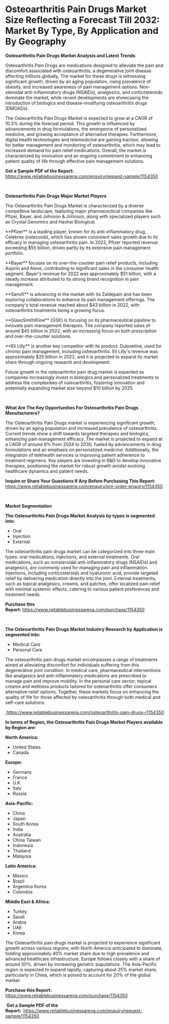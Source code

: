 <p><h1>Osteoarthritis Pain Drugs Market Size Reflecting a Forecast Till 2032: Market By Type, By Application and By Geography</h1></p><p><strong>Osteoarthritis Pain Drugs Market Analysis and Latest Trends</strong></p>
<p><p>Osteoarthritis Pain Drugs are medications designed to alleviate the pain and discomfort associated with osteoarthritis, a degenerative joint disease affecting millions globally. The market for these drugs is witnessing significant growth, driven by an aging population, rising prevalence of obesity, and increased awareness of pain management options. Non-steroidal anti-inflammatory drugs (NSAIDs), analgesics, and corticosteroids dominate the market, while recent developments are showcasing the introduction of biologics and disease-modifying osteoarthritis drugs (DMOADs).</p><p>The Osteoarthritis Pain Drugs Market is expected to grow at a CAGR of 10.3% during the forecast period. This growth is influenced by advancements in drug formulations, the emergence of personalized medicine, and growing acceptance of alternative therapies. Furthermore, digital health technologies and telemedicine are gaining traction, allowing for better management and monitoring of osteoarthritis, which may lead to increased demand for pain relief medications. Overall, the market is characterized by innovation and an ongoing commitment to enhancing patient quality of life through effective pain management solutions.</p></p>
<p><strong>Get a Sample PDF of the Report:&nbsp;</strong> <a href="https://www.reliablebusinessarena.com/enquiry/request-sample/1154350?utm_campaign=2112&utm_medium=2&utm_source=Github&utm_content=ia&utm_term=19042025&utm_id=osteoarthritis-pain-drugs">https://www.reliablebusinessarena.com/enquiry/request-sample/1154350</a></p>
<p>&nbsp;</p>
<p><strong>Osteoarthritis Pain Drugs Major Market Players</strong></p>
<p><p>The Osteoarthritis Pain Drugs Market is characterized by a diverse competitive landscape, featuring major pharmaceutical companies like Pfizer, Bayer, and Johnson & Johnson, along with specialized players such as Crystal Genomics and Haohai Biological.</p><p>**Pfizer** is a leading player, known for its anti-inflammatory drug, Celebrex (celecoxib), which has shown consistent sales growth due to its efficacy in managing osteoarthritis pain. In 2022, Pfizer reported revenue exceeding $55 billion, driven partly by its extensive pain management portfolio.</p><p>**Bayer** focuses on its over-the-counter pain relief products, including Aspirin and Aleve, contributing to significant sales in the consumer health segment. Bayer's revenue for 2022 was approximately $51 billion, with a steady increase attributed to its strong brand recognition in pain management.</p><p>**Sanofi** is advancing in the market with its Zaldepain and has been exploring collaborations to enhance its pain management offerings. The company's total revenue reached about $43 billion in 2022, with osteoarthritis treatments being a growing focus.</p><p>**GlaxoSmithKline** (GSK) is focusing on its pharmaceutical pipeline to innovate pain management therapies. The company reported sales of around $45 billion in 2022, with an increasing focus on both prescription and over-the-counter solutions.</p><p>**Eli Lilly** is another key competitor with its product, Duloxetine, used for chronic pain management, including osteoarthritis. Eli Lilly's revenue was approximately $25 billion in 2022, and it is projected to expand its market share through ongoing research and development.</p><p>Future growth in the osteoarthritis pain drug market is expected as companies increasingly invest in biologics and personalized treatments to address the complexities of osteoarthritis, fostering innovation and potentially expanding market size beyond $10 billion by 2025.</p></p>
<p>&nbsp;</p>
<p><strong>What Are The Key Opportunities For Osteoarthritis Pain Drugs Manufacturers?</strong></p>
<p><p>The Osteoarthritis Pain Drugs market is experiencing significant growth, driven by an aging population and increased prevalence of osteoarthritis. Current trends show a shift towards targeted therapies and biologics, enhancing pain management efficacy. The market is projected to expand at a CAGR of around 6% from 2024 to 2030, fueled by advancements in drug formulations and an emphasis on personalized medicine. Additionally, the integration of telehealth services is improving patient adherence to treatment regimens. Key players are investing in R&D to develop innovative therapies, positioning the market for robust growth amidst evolving healthcare dynamics and patient needs.</p></p>
<p><strong>Inquire or Share Your Questions If Any Before Purchasing This Report:</strong> <a href="https://www.reliablebusinessarena.com/enquiry/pre-order-enquiry/1154350?utm_campaign=2112&utm_medium=2&utm_source=Github&utm_content=ia&utm_term=19042025&utm_id=osteoarthritis-pain-drugs">https://www.reliablebusinessarena.com/enquiry/pre-order-enquiry/1154350</a></p>
<p>&nbsp;</p>
<p><strong>Market Segmentation</strong></p>
<p><strong>The Osteoarthritis Pain Drugs Market Analysis by types is segmented into:</strong></p>
<p><ul><li>Oral</li><li>Injection</li><li>External</li></ul></p>
<p><p>The osteoarthritis pain drugs market can be categorized into three main types: oral medications, injections, and external treatments. Oral medications, such as nonsteroidal anti-inflammatory drugs (NSAIDs) and analgesics, are commonly used for managing pain and inflammation. Injections, including corticosteroids and hyaluronic acid, provide targeted relief by delivering medication directly into the joint. External treatments, such as topical analgesics, creams, and patches, offer localized pain relief with minimal systemic effects, catering to various patient preferences and treatment needs.</p></p>
<p><strong>Purchase this Report:&nbsp;</strong><a href="https://www.reliablebusinessarena.com/purchase/1154350?utm_campaign=2112&utm_medium=2&utm_source=Github&utm_content=ia&utm_term=19042025&utm_id=osteoarthritis-pain-drugs">https://www.reliablebusinessarena.com/purchase/1154350</a></p>
<p>&nbsp;</p>
<p><strong>The Osteoarthritis Pain Drugs Market Industry Research by Application is segmented into:</strong></p>
<p><ul><li>Medical Care</li><li>Personal Care</li></ul></p>
<p><p>The osteoarthritis pain drugs market encompasses a range of treatments aimed at alleviating discomfort for individuals suffering from this degenerative joint condition. In medical care, pharmaceutical interventions like analgesics and anti-inflammatory medications are prescribed to manage pain and improve mobility. In the personal care sector, topical creams and wellness products tailored for osteoarthritis offer consumers alternative relief options. Together, these markets focus on enhancing the quality of life for those affected by osteoarthritis through both medical and self-care solutions.</p></p>
<p><a href="https://www.reliablebusinessarena.com/osteoarthritis-pain-drugs-r1154350?utm_campaign=2112&utm_medium=2&utm_source=Github&utm_content=ia&utm_term=19042025&utm_id=osteoarthritis-pain-drugs">&nbsp;https://www.reliablebusinessarena.com/osteoarthritis-pain-drugs-r1154350</a></p>
<p><strong>In terms of Region, the Osteoarthritis Pain Drugs Market Players available by Region are:</strong></p>
<p>
    <p> <strong> North America: </strong>
        <ul>
            <li>United States</li>
            <li>Canada</li>
        </ul>
        </p> 
    <p> <strong> Europe: </strong>
        <ul>
            <li>Germany</li>
            <li>France</li>
            <li>U.K.</li>
            <li>Italy</li>
            <li>Russia</li>
        </ul>
        </p> 
    <p> <strong> Asia-Pacific: </strong>
        <ul>
            <li>China</li>
            <li>Japan</li>
            <li>South Korea</li>
            <li>India</li>
            <li>Australia</li>
            <li>China Taiwan</li>
            <li>Indonesia</li>
            <li>Thailand</li>
            <li>Malaysia</li>
        </ul>
        </p> 
    <p> <strong> Latin America: </strong>
        <ul>
            <li>Mexico</li>
            <li>Brazil</li>
            <li>Argentina Korea</li>
            <li>Colombia</li>
        </ul>
        </p> 
    <p> <strong> Middle East & Africa: </strong>
        <ul>
            <li>Turkey</li>
            <li>Saudi</li>
            <li>Arabia</li>
            <li>UAE</li>
            <li>Korea</li>
        </ul>
    </p>
    </p>
<p><p>The Osteoarthritis pain drugs market is projected to experience significant growth across various regions, with North America anticipated to dominate, holding approximately 40% market share due to high prevalence and advanced healthcare infrastructure. Europe follows closely with a share of around 30%, driven by increasing geriatric populations. The Asia-Pacific region is expected to expand rapidly, capturing about 25% market share, particularly in China, which is poised to account for 20% of the global market.</p></p>
<p><strong>Purchase this Report: </strong><a href="https://www.reliablebusinessarena.com/purchase/1154350?utm_campaign=2112&utm_medium=2&utm_source=Github&utm_content=ia&utm_term=19042025&utm_id=osteoarthritis-pain-drugs">https://www.reliablebusinessarena.com/purchase/1154350</a></p>
<p>&nbsp;<strong>Get a Sample PDF of the Report:&nbsp;&nbsp;</strong><a href="https://www.reliablebusinessarena.com/enquiry/request-sample/1154350?utm_campaign=2112&utm_medium=2&utm_source=Github&utm_content=ia&utm_term=19042025&utm_id=osteoarthritis-pain-drugs">https://www.reliablebusinessarena.com/enquiry/request-sample/1154350</a></p>
<p><strong></strong></p>
<p><p></p><p></p><p></p></p>
